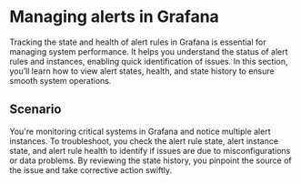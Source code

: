 # Managing alerts in Grafana

Tracking the state and health of alert rules in Grafana is essential for managing system performance. It helps you understand the status of alert rules and instances, enabling quick identification of issues. In this section, you’ll learn how to view alert states, health, and state history to ensure smooth system operations.

## Scenario
You're monitoring critical systems in Grafana and notice multiple alert instances. To troubleshoot, you check the alert rule state, alert instance state, and alert rule health to identify if issues are due to misconfigurations or data problems. By reviewing the state history, you pinpoint the source of the issue and take corrective action swiftly.

